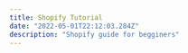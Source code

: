 ```yaml
---
title: Shopify Tutorial 
date: "2022-05-01T22:12:03.284Z"
description: "Shopify guide for begginers"
---
```


